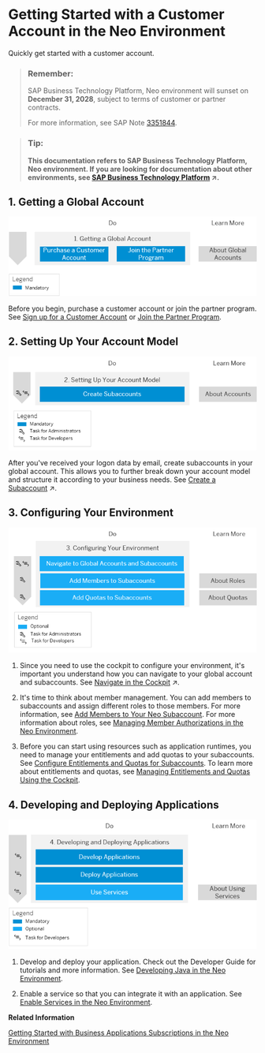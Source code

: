 <!-- loio1b335bad21724350b0afca66b2db2ce6 -->

# Getting Started with a Customer Account in the Neo Environment

Quickly get started with a customer account.

> ### Remember:  
> SAP Business Technology Platform, Neo environment will sunset on **December 31, 2028**, subject to terms of customer or partner contracts.
> 
> For more information, see SAP Note [3351844](https://me.sap.com/notes/3351844).

> ### Tip:  
> **This documentation refers to SAP Business Technology Platform, Neo environment. If you are looking for documentation about other environments, see [SAP Business Technology Platform](https://help.sap.com/viewer/65de2977205c403bbc107264b8eccf4b/Cloud/en-US/6a2c1ab5a31b4ed9a2ce17a5329e1dd8.html "SAP Business Technology Platform (SAP BTP) is an integrated offering comprised of four technology portfolios: database and data management, application development and integration, analytics, and intelligent technologies. The platform offers users the ability to turn data into business value, compose end-to-end business processes, and build and extend SAP applications quickly.") :arrow_upper_right:.**



<a name="loio1b335bad21724350b0afca66b2db2ce6__section_ncd_t5k_wbb"/>

## 1. Getting a Global Account

![](images/Image_Map_NoTrial_1-Getting_a_Global_Account_69fc296.png)

Before you begin, purchase a customer account or join the partner program. See [Sign up for a Customer Account](../21-getting-account-neo/get-an-enterprise-account-96e78ab.md#copy07a76681cdb64c10ae325ba13b416ed7) or [Join the Partner Program](../21-getting-account-neo/get-an-enterprise-account-96e78ab.md#copyad04d906a6564812882346dea9e6e5b5).



<a name="loio1b335bad21724350b0afca66b2db2ce6__section_sjn_c1q_ybb"/>

## 2. Setting Up Your Account Model

![](images/Neo_SettingUpAccountModel_NoTrial_7c6a9b9.png)

After you've received your logon data by email, create subaccounts in your global account. This allows you to further break down your account model and structure it according to your business needs. See [Create a Subaccount](https://help.sap.com/viewer/65de2977205c403bbc107264b8eccf4b/Cloud/en-US/05280a123d3044ae97457a25b3013918.html "Create subaccounts in your global account using the SAP BTP cockpit.") :arrow_upper_right:.



<a name="loio1b335bad21724350b0afca66b2db2ce6__section_qr5_wwk_wbb"/>

## 3. Configuring Your Environment

![](images/Neo_ConfiguringEnvironment_NoTrial_01f7e5a.png)

1.  Since you need to use the cockpit to configure your environment, it's important you understand how you can navigate to your global account and subaccounts. See [Navigate in the Cockpit](https://help.sap.com/viewer/65de2977205c403bbc107264b8eccf4b/Cloud/en-US/0874895f1f78459f9517da55a11ffebd.html "Learn how to navigate to your global accounts and subaccounts in the SAP BTP cockpit.") :arrow_upper_right:.

2.  It's time to think about member management. You can add members to subaccounts and assign different roles to those members. For more information, see [Add Members to Your Neo Subaccount](../50-administration-and-ops-neo/add-members-to-your-neo-subaccount-a253570.md). For more information about roles, see [Managing Member Authorizations in the Neo Environment](../50-administration-and-ops-neo/managing-member-authorizations-in-the-neo-environment-a1ab5c4.md).

3.  Before you can start using resources such as application runtimes, you need to manage your entitlements and add quotas to your subaccounts. See [Configure Entitlements and Quotas for Subaccounts](../50-administration-and-ops-neo/configure-entitlements-and-quotas-for-subaccounts-c90f3d5.md). To learn more about entitlements and quotas, see [Managing Entitlements and Quotas Using the Cockpit](../50-administration-and-ops-neo/managing-entitlements-and-quotas-using-the-cockpit-23e9ad3.md).



<a name="loio1b335bad21724350b0afca66b2db2ce6__section_w1d_txk_wbb"/>

## 4. Developing and Deploying Applications

![](images/Neo_DevelopAndDeploy_NoTrial_1249419.png)

1.  Develop and deploy your application. Check out the Developer Guide for tutorials and more information. See [Developing Java in the Neo Environment](../30-development-neo/developing-java-in-the-neo-environment-9bd4dd1.md).

2.  Enable a service so that you can integrate it with an application. See [Enable Services in the Neo Environment](../30-development-neo/using-services-in-the-neo-environment-a32d3d5.md#loio4e12009d06e44eb1943b94483a505d90).


**Related Information**  


[Getting Started with Business Applications Subscriptions in the Neo Environment](getting-started-with-business-applications-subscriptions-in-the-neo-environment-a55cef9.md "By using SAP BTP, a provider can build and run an application for consumption by multiple consumers. A provider is an SAP partner, who wants to sell business applications to their customers, or an SAP customer, who wants to make their business applications available to different organizational units, for example.")

